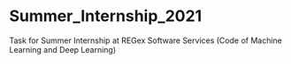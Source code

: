 # Summer_Internship_2021
Task for Summer Internship at REGex Software Services (Code of Machine Learning and Deep Learning)
